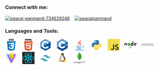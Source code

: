 

<h3 align="left">Connect with me:</h3>
<p align="left">
  <a href="https://linkedin.com/in/swaraj-panmand-734629248" target="blank"><img align="center" src="https://raw.githubusercontent.com/rahuldkjain/github-profile-readme-generator/master/src/images/icons/Social/linked-in-alt.svg" alt="swaraj-panmand-734629248" height="30" width="40" /></a>&nbsp;&nbsp;&nbsp;
  <a href="https://www.hackerrank.com/swarajpanmand" target="blank"><img align="center" src="https://raw.githubusercontent.com/rahuldkjain/github-profile-readme-generator/master/src/images/icons/Social/hackerrank.svg" alt="swarajpanmand" height="30" width="40" /></a>
</p>

<h3 align="left">Languages and Tools:</h3>
<p align="left"> 
  <a href="https://www.w3schools.com/css/" target="_blank" rel="noreferrer"><img src="https://raw.githubusercontent.com/devicons/devicon/master/icons/css3/css3-original-wordmark.svg" alt="css3" width="40" height="40"/></a>&nbsp;&nbsp;&nbsp;
  <a href="https://www.w3.org/html/" target="_blank" rel="noreferrer"><img src="https://raw.githubusercontent.com/devicons/devicon/master/icons/html5/html5-original-wordmark.svg" alt="html5" width="40" height="40"/></a>&nbsp;&nbsp;&nbsp;
  <a href="https://www.cprogramming.com/" target="_blank" rel="noreferrer"><img src="https://raw.githubusercontent.com/devicons/devicon/master/icons/c/c-original.svg" alt="c" width="40" height="40"/></a>&nbsp;&nbsp;&nbsp;
  <a href="https://www.w3schools.com/cpp/" target="_blank" rel="noreferrer"><img src="https://raw.githubusercontent.com/devicons/devicon/master/icons/cplusplus/cplusplus-original.svg" alt="cplusplus" width="40" height="40"/></a>&nbsp;&nbsp;&nbsp;
  <a href="https://www.java.com" target="_blank" rel="noreferrer"><img src="https://raw.githubusercontent.com/devicons/devicon/master/icons/java/java-original.svg" alt="java" width="40" height="40"/></a>&nbsp;&nbsp;&nbsp;
  <a href="https://www.python.org" target="_blank" rel="noreferrer"><img src="https://raw.githubusercontent.com/devicons/devicon/master/icons/python/python-original.svg" alt="python" width="40" height="40"/></a>&nbsp;&nbsp;&nbsp;
  <a href="https://developer.mozilla.org/en-US/docs/Web/JavaScript" target="_blank" rel="noreferrer"><img src="https://raw.githubusercontent.com/devicons/devicon/master/icons/javascript/javascript-original.svg" alt="javascript" width="40" height="40"/></a>&nbsp;&nbsp;&nbsp;
  <a href="https://nodejs.org" target="_blank" rel="noreferrer"><img src="https://raw.githubusercontent.com/devicons/devicon/master/icons/nodejs/nodejs-original-wordmark.svg" alt="nodejs" width="40" height="40"/></a>&nbsp;&nbsp;&nbsp;
  <a href="https://expressjs.com" target="_blank" rel="noreferrer"><img src="https://raw.githubusercontent.com/devicons/devicon/master/icons/express/express-original-wordmark.svg" alt="express" width="40" height="40"/></a>&nbsp;&nbsp;&nbsp;
  <a href="https://vitejs.dev/" target="_blank" rel="noreferrer"><img src="https://github.com/swarajpanmand/swarajpanmand/blob/main/download.jpeg" alt="vite" width="40" height="40"/></a>&nbsp;&nbsp;&nbsp;
  <a href="https://react.dev/" target="_blank" rel="noreferrer"><img src="https://raw.githubusercontent.com/swarajpanmand/swarajpanmand/main/282599.webp" alt="react" width="40" height="40"/></a>&nbsp;&nbsp;&nbsp;
   <a href="https://tailwindcss.com/" target="_blank" rel="noreferrer"><img src="https://github.com/swarajpanmand/swarajpanmand/blob/main/tailwind-svgrepo-com.svg" alt="tailwind" width="40" height="40"/></a>&nbsp;&nbsp;&nbsp;
   <a href="https://www.linux.org/" target="_blank" rel="noreferrer"><img src="https://github.com/swarajpanmand/swarajpanmand/blob/main/linux.svg" alt="linux" width="40" height="40"/></a>&nbsp;&nbsp;&nbsp;
  <a href="https://www.mongodb.com/" target="_blank" rel="noreferrer"><img src="https://github.com/swarajpanmand/swarajpanmand/blob/main/pngwing.com.png" alt="mongoDB" width="40" height="40"/></a>&nbsp;&nbsp;&nbsp;
</p>
